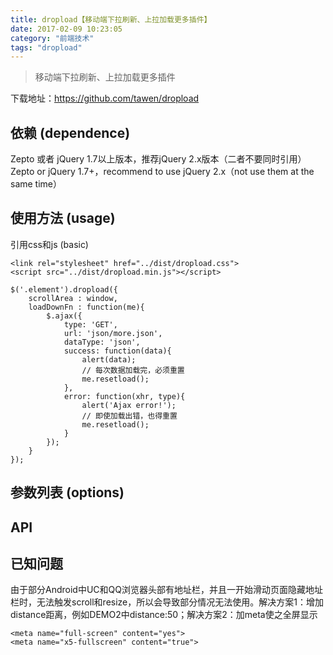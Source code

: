 ```yaml
---
title: dropload【移动端下拉刷新、上拉加载更多插件】
date: 2017-02-09 10:23:05
category: "前端技术"
tags: "dropload"
---
```

> 移动端下拉刷新、上拉加载更多插件

下载地址：https://github.com/tawen/dropload

## 依赖 (dependence)

Zepto 或者 jQuery 1.7以上版本，推荐jQuery 2.x版本（二者不要同时引用） 
Zepto or jQuery 1.7+，recommend to use jQuery 2.x（not use them at the same time）

## 使用方法 (usage)

引用css和js 
(basic)
```
<link rel="stylesheet" href="../dist/dropload.css">
<script src="../dist/dropload.min.js"></script>
```

```
$('.element').dropload({
    scrollArea : window,
    loadDownFn : function(me){
        $.ajax({
            type: 'GET',
            url: 'json/more.json',
            dataType: 'json',
            success: function(data){
                alert(data);
                // 每次数据加载完，必须重置
                me.resetload();
            },
            error: function(xhr, type){
                alert('Ajax error!');
                // 即使加载出错，也得重置
                me.resetload();
            }
        });
    }
});
```

## 参数列表 (options)

## API

## 已知问题

由于部分Android中UC和QQ浏览器头部有地址栏，并且一开始滑动页面隐藏地址栏时，无法触发scroll和resize，所以会导致部分情况无法使用。解决方案1：增加distance距离，例如DEMO2中distance:50；解决方案2：加meta使之全屏显示

```
<meta name="full-screen" content="yes">
<meta name="x5-fullscreen" content="true">
```